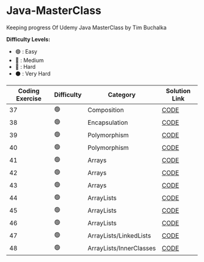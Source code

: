 # Java-MasterClass
Keeping progress Of Udemy Java MasterClass by Tim Buchalka

<strong>Difficulty Levels:</strong>

- 🟢 : Easy
- 🔵 : Medium
- 🔴 : Hard
- ⚫ : Very Hard

| Coding Exercise                       | Difficulty       | Category            | Solution Link                                                        |
| ------------------------------------- | ---------------- | ------------------- | -------------------------------------------------------------------- |
| 37                        | 🟢               | Composition              | [CODE](src/exercises/Composition)                   |
| 38                        | 🟢               | Encapsulation              | [CODE](src/exercises/Encapsulation)                   |
| 39                       | 🟢               | Polymorphism              | [CODE](src/exercises/Polymorphism)                   |
| 40                       | 🟢               | Polymorphism              | [CODE](src/exercises/BillsBurgers)                   |
| 41                       | 🟢               | Arrays             | [CODE](src/exercises/SortedArray)                   |
| 42                       | 🟢               | Arrays             | [CODE](src/exercises/MinimumElement)                   |
| 43                       | 🟢               | Arrays             | [CODE](src/exercises/ReverseArray)                   |
| 44                       | 🟢               | ArrayLists             | [CODE](src/exercises/MobilePhone)                   |
| 45                       | 🟢               | ArrayLists            | [CODE](src/exercises/Banking)                   |
| 46                       | 🟢               | ArrayLists             | [CODE](src/exercises/Playlist)                   |
| 47                       | 🟢               | ArrayLists/LinkedLists             | [CODE](src/exercises/Interface)                   |
| 48                       | 🟢               | ArrayLists/InnerClasses             | [CODE](src/exercises/PlaylistInnerClasses)                   |

